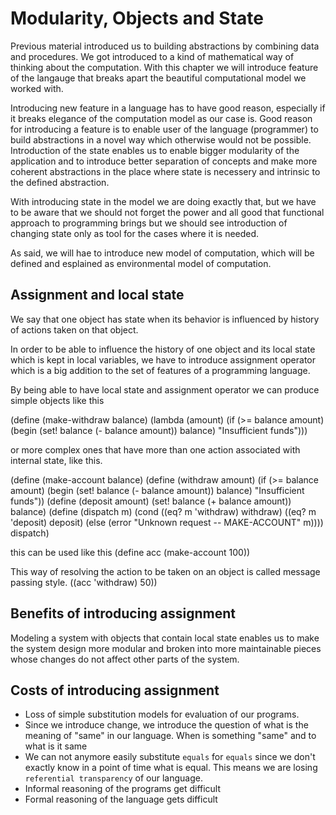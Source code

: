# Modularity, Objects and State

Previous material introduced us to building abstractions by combining
data and procedures. We got introduced to a kind of mathematical way
of thinking about the computation. With this chapter we will introduce
feature of the langauge that breaks apart the beautiful computational
model we worked with.

Introducing new feature in a language has to have good reason,
especially if it breaks elegance of the computation model as our case
is. Good reason for introducing a feature is to enable user of the
language (programmer) to build abstractions in a novel way which
otherwise would not be possible. Introduction of the state enables us to
enable bigger modularity of the application and to introduce better
separation of concepts and make more coherent abstractions in the place
where state is necessery and intrinsic to the defined abstraction.


With introducing state in the model we are doing exactly that, but we
have to be aware that we should not forget the power and all good that
functional approach to programming brings but we should see introduction
of changing state only as tool for the cases where it is needed.

As said, we will hae to introduce new model of computation, which will
be defined and esplained as environmental model of computation.

## Assignment and local state

We say that one object has state when its behavior is influenced by
history of actions taken on that object.

In order to be able to influence the history of one object and its local
state which is kept in local variables, we have to introduce assignment
operator which is a big addition to the set of features of a programming
language.

By being able to have local state and assignment operator we can produce
simple objects like this

(define (make-withdraw balance)
  (lambda (amount)
    (if (>= balance amount)
        (begin (set! balance (- balance amount))
               balance)
        "Insufficient funds")))

or more complex ones that have more than one action associated with
internal state, like this.

(define (make-account balance)
  (define (withdraw amount)
    (if (>= balance amount)
      (begin (set! balance (- balance amount))
             balance)
      "Insufficient funds"))
  (define (deposit amount)
    (set! balance (+ balance amount))
    balance)
  (define (dispatch m)
    (cond ((eq? m 'withdraw) withdraw)
          ((eq? m 'deposit) deposit)
          (else (error "Unknown request -- MAKE-ACCOUNT" m))))
  dispatch)

this can be used like this
(define acc (make-account 100))

This way of resolving the action to be taken on an object is called
message passing style.
((acc 'withdraw) 50))

## Benefits of introducing assignment

Modeling a system with objects that contain local state enables us to
make the system design more modular and broken into more maintainable
pieces whose changes do not affect other parts of the system.

## Costs of introducing assignment

* Loss of simple substitution models for evaluation of our programs.
* Since we introduce change, we introduce the question of what is the
  meaning of "same" in our language. When is something "same" and to
what is it same
* We can not anymore easily substitute `equals` for `equals` since we
  don't exactly know in a point of time what is equal. This means we are
losing `referential transparency` of our language.
* Informal reasoning of the programs get difficult
* Formal reasoning of the language gets difficult
